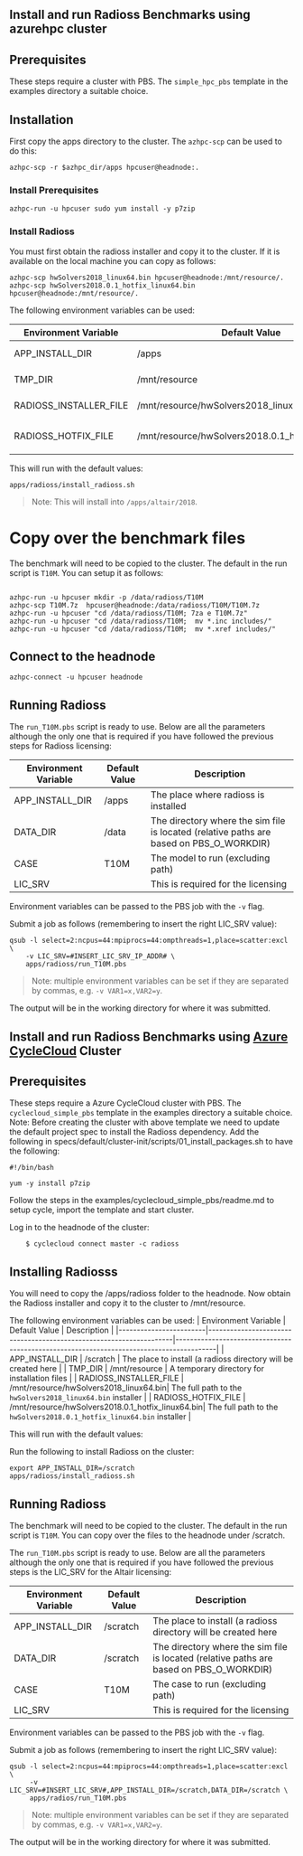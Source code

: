 ## Install and run Radioss Benchmarks using azurehpc cluster

## Prerequisites

These steps require a cluster with PBS.  The `simple_hpc_pbs` template in the examples directory a suitable choice.

## Installation

First copy the apps directory to the cluster.  The `azhpc-scp` can be used to do this:

```
azhpc-scp -r $azhpc_dir/apps hpcuser@headnode:.
```

### Install Prerequisites

```
azhpc-run -u hpcuser sudo yum install -y p7zip
```

### Install Radioss

You must first obtain the radioss installer and copy it to the cluster.  If it is available on the local machine you can copy as follows:

```
azhpc-scp hwSolvers2018_linux64.bin hpcuser@headnode:/mnt/resource/.
azhpc-scp hwSolvers2018.0.1_hotfix_linux64.bin hpcuser@headnode:/mnt/resource/.
```

The following environment variables can be used:

| Environment Variable  | Default Value | Description                                                                       |
|------------------------|--------------------------------------------------------------------|-----------------------------------------------------------------------------------------|
| APP_INSTALL_DIR        | /apps                                                              | The place to install (a radioss directory will be created here                      |
| TMP_DIR                | /mnt/resource | A temporary directory for installation files                                                                                                 |
| RADIOSS_INSTALLER_FILE | /mnt/resource/hwSolvers2018_linux64.bin| The full path to the `hwSolvers2018_linux64.bin` installer |
| RADIOSS_HOTFIX_FILE | /mnt/resource/hwSolvers2018.0.1_hotfix_linux64.bin| The full path to the `hwSolvers2018.0.1_hotfix_linux64.bin` installer |

This will run with the default values:

```
apps/radioss/install_radioss.sh

```

> Note: This will install into `/apps/altair/2018`.


# Copy over the benchmark files

The benchmark will need to be copied to the cluster.  The default in the run script is `T10M`.  You can setup it as follows:

```

azhpc-run -u hpcuser mkdir -p /data/radioss/T10M
azhpc-scp T10M.7z  hpcuser@headnode:/data/radioss/T10M/T10M.7z
azhpc-run -u hpcuser "cd /data/radioss/T10M; 7za e T10M.7z"
azhpc-run -u hpcuser "cd /data/radioss/T10M;  mv *.inc includes/"
azhpc-run -u hpcuser "cd /data/radioss/T10M;  mv *.xref includes/"
```

## Connect to the headnode

```
azhpc-connect -u hpcuser headnode
```

## Running Radioss

The `run_T10M.pbs` script is ready to use.  Below are all the parameters although the only one that is required if you have followed the previous steps for Radioss licensing:

| Environment Variable | Default Value | Description                                                                             |
|----------------------|---------------|-----------------------------------------------------------------------------------------|
| APP_INSTALL_DIR      | /apps         | The place where radioss is installed                                                    |
| DATA_DIR             | /data         | The directory where the sim file is located (relative paths are based on PBS_O_WORKDIR) |
| CASE                 | T10M          | The model to run (excluding path)                                   |
| LIC_SRV              |               | This is required for the licensing                                                      |

Environment variables can be passed to the PBS job with the `-v` flag.

Submit a job as follows (remembering to insert the right LIC_SRV value):

    qsub -l select=2:ncpus=44:mpiprocs=44:ompthreads=1,place=scatter:excl \
        -v LIC_SRV=#INSERT_LIC_SRV_IP_ADDR# \
        apps/radioss/run_T10M.pbs

> Note: multiple environment variables can be set if they are separated by commas, e.g. `-v VAR1=x,VAR2=y`.

The output will be in the working directory for where it was submitted.

## Install and run Radioss Benchmarks using [Azure CycleCloud](https://docs.microsoft.com/en-us/azure/cyclecloud/) Cluster

## Prerequisites

These steps require a Azure CycleCloud cluster with PBS.  The `cyclecloud_simple_pbs` template in the examples directory a suitable choice. 
Note: Before creating the cluster with above template we need to update the default project spec to install the Radioss dependency. Add the following in specs/default/cluster-init/scripts/01_install_packages.sh to have the following:

```
#!/bin/bash

yum -y install p7zip
```
Follow the steps in the examples/cyclecloud_simple_pbs/readme.md to setup cycle, import the template and start cluster.

Log in to the headnode of the cluster:

```
    $ cyclecloud connect master -c radioss
```

## Installing Radiosss

You will need to copy the /apps/radioss folder to the headnode. Now obtain the Radioss installer and copy it to the cluster to /mnt/resource. 

The following environment variables can be used:
| Environment Variable  | Default Value | Description                                                                       |
|------------------------|--------------------------------------------------------------------|-----------------------------------------------------------------------------------------|
| APP_INSTALL_DIR        | /scratch                                                              | The place to install (a radioss directory will be created here                      |
| TMP_DIR                | /mnt/resource | A temporary directory for installation files                                                                                                 |
| RADIOSS_INSTALLER_FILE | /mnt/resource/hwSolvers2018_linux64.bin| The full path to the `hwSolvers2018_linux64.bin` installer |
| RADIOSS_HOTFIX_FILE | /mnt/resource/hwSolvers2018.0.1_hotfix_linux64.bin| The full path to the `hwSolvers2018.0.1_hotfix_linux64.bin` installer |

This will run with the default values:

Run the following to install Radioss on the cluster:

```
export APP_INSTALL_DIR=/scratch
apps/radioss/install_radioss.sh
```

## Running Radioss

The benchmark will need to be copied to the cluster.  The default in the run script is `T10M`.  You can copy over the files to the headnode under /scratch.

The `run_T10M.pbs` script is ready to use.  Below are all the parameters although the only one that is required if you have followed the previous steps is the LIC_SRV for the Altair licensing:

| Environment Variable | Default Value | Description                                                                             |
|----------------------|---------------|-----------------------------------------------------------------------------------------|
| APP_INSTALL_DIR      | /scratch      | The place to install (a radioss directory will be created here                          |
| DATA_DIR             | /scratch      | The directory where the sim file is located (relative paths are based on PBS_O_WORKDIR) |
| CASE                 | T10M          | The case to run (excluding path)                                   |
| LIC_SRV              |               | This is required for the licensing                                                      |

Environment variables can be passed to the PBS job with the `-v` flag.

Submit a job as follows (remembering to insert the right LIC_SRV value):

    qsub -l select=2:ncpus=44:mpiprocs=44:ompthreads=1,place=scatter:excl \
         -v LIC_SRV=#INSERT_LIC_SRV#,APP_INSTALL_DIR=/scratch,DATA_DIR=/scratch \
         apps/radios/run_T10M.pbs

> Note: multiple environment variables can be set if they are separated by commas, e.g. `-v VAR1=x,VAR2=y`.

The output will be in the working directory for where it was submitted.

